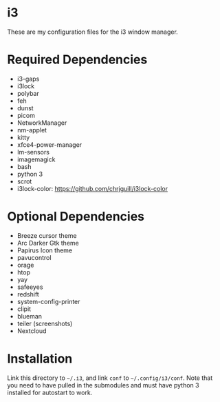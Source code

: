 i3
==

These are my configuration files for the i3 window manager.

# Required Dependencies

- i3-gaps
- i3lock
- polybar
- feh
- dunst
- picom
- NetworkManager
- nm-applet
- kitty
- xfce4-power-manager
- lm-sensors
- imagemagick
- bash
- python 3
- scrot
- i3lock-color: https://github.com/chrjguill/i3lock-color

# Optional Dependencies

- Breeze cursor theme
- Arc Darker Gtk theme
- Papirus Icon theme
- pavucontrol
- orage
- htop
- yay
- safeeyes
- redshift
- system-config-printer
- clipit
- blueman
- teiler (screenshots)
- Nextcloud

# Installation
Link this directory to `~/.i3`, and link `conf` to `~/.config/i3/conf`.  Note that you need to have
pulled in the submodules and must have python 3 installed for autostart to work.
